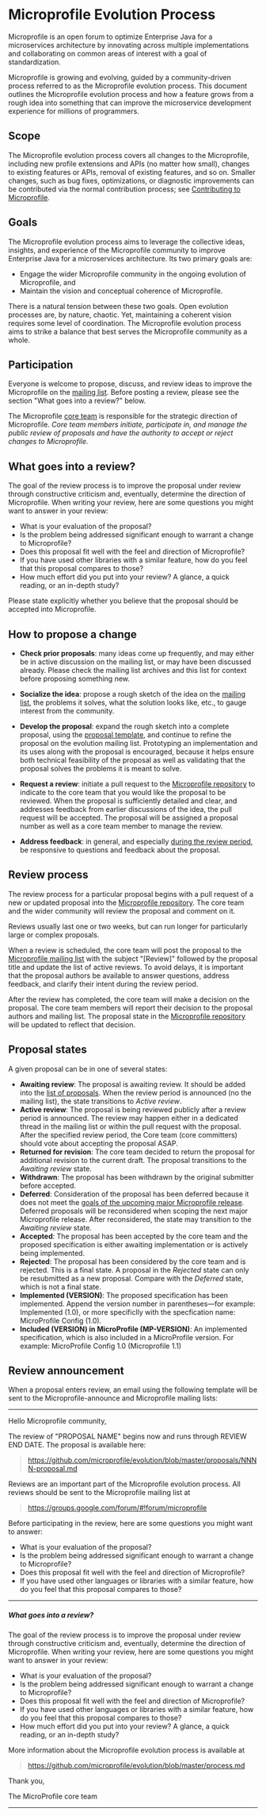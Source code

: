 # Microprofile Evolution Process

Microprofile is an open forum to optimize Enterprise Java for a microservices architecture by innovating across multiple implementations and collaborating on common areas of interest with a goal of standardization.

Microprofile is growing and evolving, guided by a community-driven process referred to as the Microprofile evolution process. This document outlines the Microprofile evolution process and how a feature grows from a rough idea into something that can improve the microservice development experience for millions of programmers.

## Scope

The Microprofile evolution process covers all changes to the Microprofile, including new profile extensions and APIs (no matter how small), changes to existing features or APIs, removal of existing features, and so on. Smaller changes, such as bug fixes, optimizations, or diagnostic improvements can be contributed via the normal contribution process; see [Contributing to Microprofile](https://microprofile.io/community/#contributing).

## Goals

The Microprofile evolution process aims to leverage the collective ideas, insights, and experience of the Microprofile community to improve Enterprise Java for a microservices architecture. Its two primary goals are:

* Engage the wider Microprofile community in the ongoing evolution of Microprofile, and
* Maintain the vision and conceptual coherence of Microprofile.

There is a natural tension between these two goals. Open evolution processes are, by nature, chaotic. Yet, maintaining a coherent vision requires some level of coordination. The Microprofile evolution process aims to strike a balance that best serves the Microprofile community as a whole.

## Participation

Everyone is welcome to propose, discuss, and review ideas to improve
the Microprofile on the [
mailing list]((https://groups.google.com/forum/#!forum/microprofile)). Before posting a review,
please see the section "What goes into a review?" below.

The Microprofile [core team](https://microprofile.io/community/#core-team) is
responsible for the strategic direction of Microprofile. *Core team members
initiate, participate in, and manage the public review of proposals
and have the authority to accept or reject changes to Microprofile.*

## What goes into a review?

The goal of the review process is to improve the proposal under review
through constructive criticism and, eventually, determine the
direction of Microprofile. When writing your review, here are some questions
you might want to answer in your review:

* What is your evaluation of the proposal?
* Is the problem being addressed significant enough to warrant a change to Microprofile?
* Does this proposal fit well with the feel and direction of Microprofile?
* If you have used other libraries with a similar feature, how do you feel that this proposal compares to those?
* How much effort did you put into your review? A glance, a quick reading, or an in-depth study?

Please state explicitly whether you believe that the proposal should be accepted into Microprofile.

## How to propose a change

* **Check prior proposals**: many ideas come up frequently, and may either be in active discussion on the mailing list, or may have been discussed already.  Please check the mailing list archives and this list for context before proposing something new.

* **Socialize the idea**: propose a rough sketch of the idea on the [mailing list](https://groups.google.com/forum/#!forum/microprofile), the problems it solves, what the solution looks like, etc., to gauge interest from the community.
* **Develop the proposal**: expand the rough sketch into a complete proposal, using the [proposal template](0000-template.md), and continue to refine the proposal on the evolution mailing list. Prototyping an implementation and its uses along with the proposal is encouraged, because it helps ensure both technical feasibility of the proposal as well as validating that the proposal solves the problems it is meant to solve.
* **Request a review**: initiate a pull request to the [Microprofile repository](https://github.com/microprofile/evolution) to indicate to the core team that you would like the proposal to be reviewed. When the proposal is sufficiently detailed and clear, and addresses feedback from earlier discussions of the idea, the pull request will be accepted. The proposal will be assigned a proposal number as well as a core team member to manage the review.
* **Address feedback**: in general, and especially [during the review period](https://microprofile.io/current-reviews), be responsive to questions and feedback about the proposal.

## Review process

The review process for a particular proposal begins with a pull request of a new or updated proposal into
the [Microprofile repository](https://github.com/microprofile/evolution). The  core team and the wider community will review the proposal and comment on it.

Reviews usually last one or two weeks, but can run longer for
particularly large or complex proposals.

When a review is scheduled, the core team will post
the proposal to the [Microprofile mailing
list](https://groups.google.com/forum/#!forum/microprofile) with the subject "[Review]"
followed by the proposal title and update the list of active
reviews. To avoid delays, it is important that the proposal authors be
available to answer questions, address feedback, and clarify their
intent during the review period.

After the review has completed, the core team will make a decision on
the proposal. The core team members will report their decision
to the proposal authors and mailing list. The proposal state
in the [Microprofile
repository](https://github.com/microprofile/evolution) will be updated to reflect that decision.

## Proposal states
A given proposal can be in one of several states:

* **Awaiting review**: The proposal is awaiting review. It should be added into the [list of proposals](https://github.com/eclipse/microprofile/tree/master/proposals). When the
  review period is announced (no the mailing list), the state transitions to
  *Active review*.
* **Active review**: The proposal is being reviewed publicly after a review period is announced. The review may happen either in a dedicated thread in the mailing list or within the pull request with the proposal. After the specified review period, the Core team (core committers) should vote about accepting the proposal ASAP.
* **Returned for revision**: The core team decided to return the proposal
  for additional revision to the current draft. The proposal transitions to the *Awaiting review* state.
* **Withdrawn**: The proposal has been withdrawn by the original submitter before accepted.
* **Deferred**: Consideration of the proposal has been deferred
  because it does not meet the [goals of the upcoming major Microprofile
  release](README.md). Deferred proposals will be reconsidered when
  scoping the next major Microprofile release. After reconsidered, the state may transition to the *Awaiting review* state.
* **Accepted**: The proposal has been accepted by the core team and the proposed specification is either awaiting
  implementation or is actively being implemented.
* **Rejected**: The proposal has been considered by the core team and is rejected. This is a final state. A proposal in the *Rejected* state can only be resubmitted as a new proposal. Compare with the *Deferred* state, which is not a final state.
* **Implemented (VERSION)**: The proposed specification has been implemented.
  Append the version number in parentheses—for example: Implemented (1.0), or more specificlly with the specfication name: MicroProfile Config (1.0).
* **Included (VERSION) in MicroProfile (MP-VERSION)**: An implemented specification, which is also included in a MicroProfile version. For example: MicroProfile Config 1.0 (Microprofile 1.1)

## Review announcement

When a proposal enters review, an email using the following template will be
sent to the Microprofile-announce and Microprofile mailing lists:

---

Hello Microprofile community,

The review of "PROPOSAL NAME" begins now and runs through REVIEW
END DATE. The proposal is available here:

> <https://github.com/microprofile/evolution/blob/master/proposals/NNNN-proposal.md>

Reviews are an important part of the Microprofile evolution process. All reviews
should be sent to the Microprofile mailing list at

> <https://groups.google.com/forum/#!forum/microprofile>

Before participating in the review, here are some questions you might want to answer:

* What is your evaluation of the proposal?
* Is the problem being addressed significant enough to warrant a
  change to Microprofile?
* Does this proposal fit well with the feel and direction of Microprofile?
* If you have used other languages or libraries with a similar
  feature, how do you feel that this proposal compares to those?

---

##### What goes into a review?

The goal of the review process is to improve the proposal under review
through constructive criticism and, eventually, determine the direction of
Microprofile. When writing your review, here are some questions you might want to answer in your review:

* What is your evaluation of the proposal?
* Is the problem being addressed significant enough to warrant a
  change to Microprofile?
* Does this proposal fit well with the feel and direction of Microprofile?
* If you have used other languages or libraries with a similar
  feature, how do you feel that this proposal compares to those?
* How much effort did you put into your review? A glance, a quick
  reading, or an in-depth study?

More information about the Microprofile evolution process is available at

> <https://github.com/microprofile/evolution/blob/master/process.md>

Thank you,

The MicroProfile core team

---
